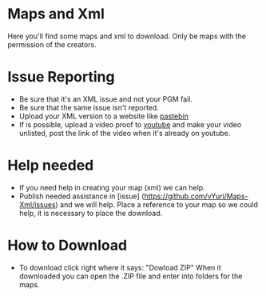 # Maps and Xml
Here you'll find some maps and xml to download. Only be maps with the permission of the creators.


# Issue Reporting
- Be sure that it's an XML issue and not your PGM fail.
- Be sure that the same issue isn't reported.
- Upload your XML version to a website like [pastebin](https://pastebin.com)
- If is possible, upload a video proof to [youtube](https://youtube.com) and make your video unlisted, post the link of the video when it's already on youtube.


# Help needed
- If you need help in creating your map (xml) we can help.
- Publish needed assistance in [issue] (https://github.com/vYuri/Maps-Xml/issues) and we will help. Place a reference to your map so we could help, it is necessary to place the download.


# How to Download
- To download click right where it says: "Dowload ZIP" When it downloaded you can open the .ZIP file and enter into folders for the maps.
